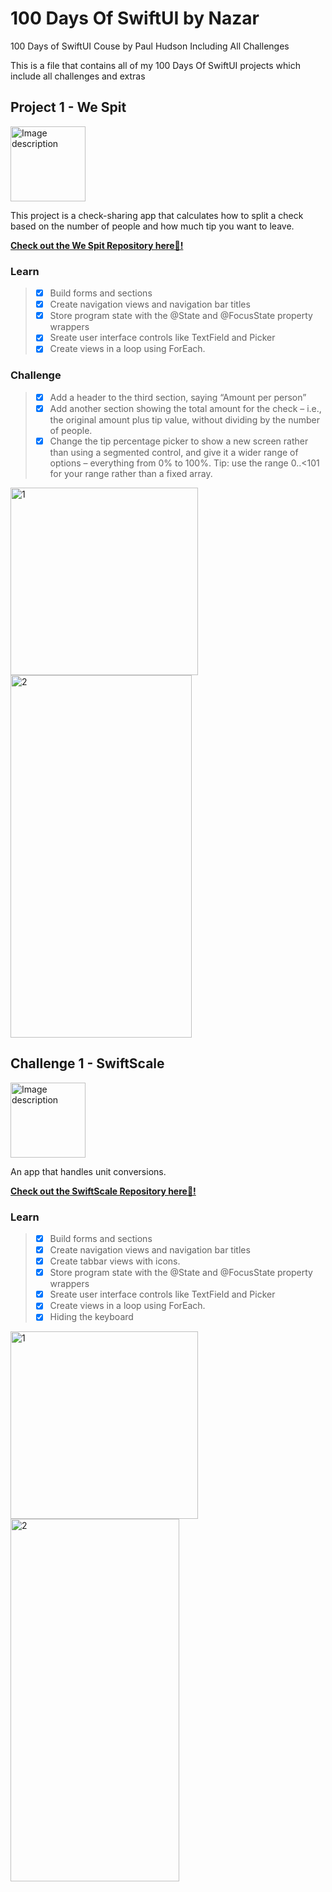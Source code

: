 # 100 Days Of SwiftUI by Nazar
 100 Days of SwiftUI Couse by Paul Hudson Including All Challenges

 This is a file that contains all of my 100 Days Of SwiftUI projects which include all challenges and extras

## Project 1 - We Spit 
<img src="https://github.com/Nazarzbs/100-Days-Of-SwiftUI-by-Nazar/assets/68568073/f20f8cea-b483-42ba-ae9b-e6c515771cdc" alt="Image description" width="120" height="120">

This project is a check-sharing app that calculates how to split a check based on the number of people and how much tip you want to leave. 

[**Check out the We Spit  Repository here🚀!**](https://github.com/Nazarzbs/WeSplit-SwiftUI1)

 ### Learn
>- [x] Build forms and sections
>- [x] Create navigation views and navigation bar titles 
>- [x] Store program state with the @State and @FocusState property wrappers 
>- [x] Sreate user interface controls like TextField and Picker
>- [x] Create views in a loop using ForEach.
### Challenge
>- [x] Add a header to the third section, saying “Amount per person”
>- [x] Add another section showing the total amount for the check – i.e., the original amount plus tip value, without dividing by the number of people.
>- [x] Change the tip percentage picker to show a new screen rather than using a segmented control, and give it a wider range of options – everything from 0% to 100%. Tip: use the range 0..<101 for your range rather than a fixed array.

<p float="middle">
  <img src="https://github.com/Nazarzbs/100-Days-Of-SwiftUI-by-Nazar/assets/68568073/298a854f-8a30-46f5-882f-72eef5bc80c1" alt = "1" width=300>
  <img src="https://github.com/Nazarzbs/100-Days-Of-SwiftUI-by-Nazar/assets/68568073/cc78564a-5098-4771-8912-e8fa5f10c1c6" alt = "2" width=290, height=580>
</p>

## Challenge 1 - SwiftScale
<img src="https://github.com/Nazarzbs/100-Days-Of-SwiftUI-by-Nazar/assets/68568073/c09430c5-82ad-4c19-8520-8f57f44a56b1" alt="Image description" width="120" height="120">

An app that handles unit conversions.

[**Check out the SwiftScale Repository here🚀!**](https://github.com/Nazarzbs/SwiftScale)

 ### Learn
>- [x] Build forms and sections
>- [x] Create navigation views and navigation bar titles
>- [x] Create tabbar views with icons.
>- [x] Store program state with the @State and @FocusState property wrappers 
>- [x] Sreate user interface controls like TextField and Picker
>- [x] Create views in a loop using ForEach.
>- [x] Hiding the keyboard


<p float="middle">
  <img src="https://github.com/Nazarzbs/100-Days-Of-SwiftUI-by-Nazar/assets/68568073/52f8bf39-9ecc-4943-af13-4c7568aed7ee" alt = "1" width=300>
  <img src="https://github.com/Nazarzbs/100-Days-Of-SwiftUI-by-Nazar/assets/68568073/4a88eabb-7474-4d29-bc11-782929e5b3f5" alt = "2" width=270, height=580>
</p>
